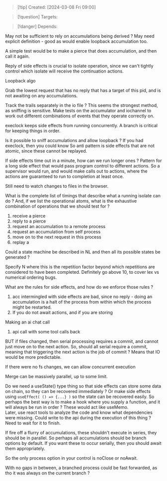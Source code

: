 
>[!tip] Created: [2024-03-08 Fri 09:00]

>[!question] Targets: 

>[!danger] Depends: 

May not be sufficient to rely on accumulations being derived ?
May need explicit definition - good as would enable loopback accumulation too.

A simple test would be to make a pierce that does accumulation, and then call it again.

Reply of side effects is crucial to isolate operation, since we can't tightly control which isolate will receive the continuation actions.

Loopback algo

Grab the lowest request that has no reply that has a target of this pid, and is not awaiting on any accumulations.

Track the trails separately in the io file ?
This seems the strongest method, as sniffing is sensitive.
Make tests on the accumulator and iochannel to work out different combinations of events that they operate correctly on.

execlock keeps side effects from running concurrently.
A branch is critical for keeping things in order.

Is it possible to sniff accumulations and allow loopback ?
If you had execlock, then you could know 
So anti pattern is side effects that are not atomic, since these cannot be replayed.

If side effects time out in a minute, how can we run longer ones ?
Pattern for a long side effect that would pass program control to different actions.
So a supervisor would run, and would make calls out to actions, where the actions are guaranteed to run to completion at least once.

Still need to watch changes to files in the browser.

What is the complete list of timings that describe what a running isolate can do ?
And, if we list the operational atoms, what is the exhaustive combination of operations that we should test for ?
1. receive a pierce
2. reply to a pierce
3. request an accumulation to a remote process
4. request an accumulation from self process
5. move on to the next request in this process
6. replay a

Could a state machine be described in NL and then all its possible states be generated ?

Specify N where this is the repetition factor beyond which repetitions are considered to have been completed.  Definitely go above 10, to cover lex vs numerical ordering bugs.

What are the rules for side effects, and how do we enforce those rules ?
1. acc intermingled with side effects are bad, since no reply - doing an accumulation is a halt of the process from within which the process might be restarted.
2. If you do not await actions, and if you are storing 

Making an ai chat call
1. api call with some tool calls back

BUT if files changed, then serial processing requires a commit, and cannot just move on to the next action.  So, should all serial require a commit, meaning that triggering the next action is the job of commit ?  Means that IO would be more predictable.

If there were no fs changes, we can allow concurrent execution

Merge can be massively parallel, up to some limit.

Do we need a useState() type thing so that side effects can store some data on chain, so they can be recovered immediately ?
Or make side effects using `useEffect( () => {...} )` so the state can be recovered easily.
So perhaps the best way is to make a hook where you supply a function, and it will always be run in order ?  These would act like useMemo.  
Later, use react tools to analyze the code and know what dependencies were missing.
Could write to the api during the execution of this thing ?
Need to wait for it to finish.

If fire off a flurry of accumulations, these shouldn't execute in series, they should be in parallel.  So perhaps all accumulations should be branch options by default.  If you want these to occur serially, then you should await them appropriately.

So the only process option in your control is noClose or noAwait.  

With no gaps in between, a branched process could be fast forwarded, as tho it was always on the current branch ?